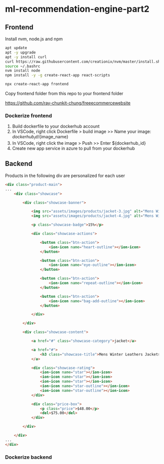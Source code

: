 # ml-recommendation-engine-part2

## Frontend

Install nvm, node.js and npm

```bash
apt update
apt -y upgrade
apt -y install curl
curl https://raw.githubusercontent.com/creationix/nvm/master/install.sh | bash 
source ~/.bashrc
nvm install node 
npm install -y -g create-react-app react-scripts
```

```bash
npx create-react-app frontend
```

Copy frontend folder from this repo to your frontend folder

<https://github.com/ray-chunkit-chung/freeecommercewebsite>

### Dockerize frontend

1. Build dockerfile to your dockerhub account
2. In VSCode, right click Dockerfile > build image >> Name your image: ${dockerhub_id}/${image_name}
3. In VSCode, right click the image > Push >> Enter ${dockerhub_id}
4. Create new app service in azure to pull from your dockerhub

## Backend

Products in the following div are personalized for each user

```html
<div class="product-main">
...
    <div class="showcase">

        <div class="showcase-banner">

            <img src="assets/images/products/jacket-3.jpg" alt="Mens Winter Leathers Jackets" width="300" class="product-img default" />
            <img src="assets/images/products/jacket-4.jpg" alt="Mens Winter Leathers Jackets" width="300" class="product-img hover" />

            <p class="showcase-badge">15%</p>

            <div class="showcase-actions">

                <button class="btn-action">
                    <ion-icon name="heart-outline"></ion-icon>
                </button>

                <button class="btn-action">
                    <ion-icon name="eye-outline"></ion-icon>
                </button>

                <button class="btn-action">
                    <ion-icon name="repeat-outline"></ion-icon>
                </button>

                <button class="btn-action">
                    <ion-icon name="bag-add-outline"></ion-icon>
                </button>

            </div>

        </div>

        <div class="showcase-content">

            <a href="#" class="showcase-category">jacket</a>

            <a href="#">
                <h3 class="showcase-title">Mens Winter Leathers Jackets</h3>
            </a>

            <div class="showcase-rating">
                <ion-icon name="star"></ion-icon>
                <ion-icon name="star"></ion-icon>
                <ion-icon name="star"></ion-icon>
                <ion-icon name="star-outline"></ion-icon>
                <ion-icon name="star-outline"></ion-icon>
            </div>

            <div class="price-box">
                <p class="price">$48.00</p>
                <del>$75.00</del>
            </div>

        </div>

    </div>
...
</div>
```

### Dockerize backend
